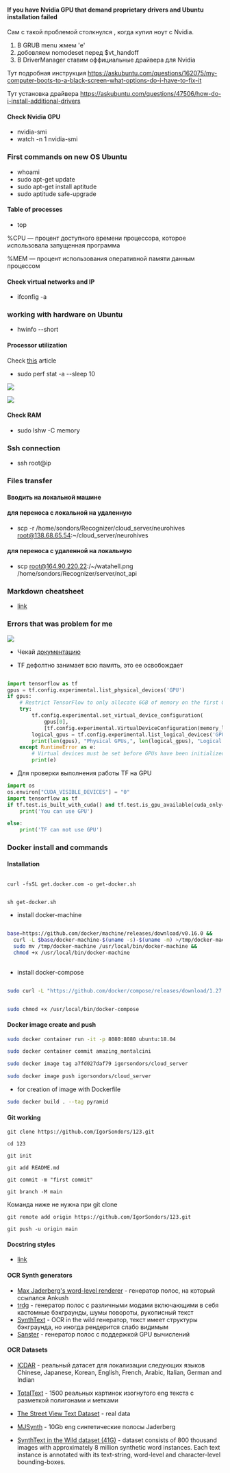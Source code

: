 #### If you have Nvidia GPU that demand proprietary drivers and Ubuntu installation failed

Сам с такой проблемой столкнулся , когда купил ноут с Nvidia. 

1) В GRUB menu жмем 'e'
2) добовляем nomodeset перед $vt_handoff
3) В DriverManager ставим оффициальные драйвера для Nvidia

Тут подробная инструкция 
https://askubuntu.com/questions/162075/my-computer-boots-to-a-black-screen-what-options-do-i-have-to-fix-it

Тут установка драйвера 
https://askubuntu.com/questions/47506/how-do-i-install-additional-drivers

#### Check Nvidia GPU

- nvidia-smi
- watch -n 1 nvidia-smi

### First commands on new OS Ubuntu

- whoami
- sudo apt-get update
- sudo apt-get install aptitude
- sudo aptitude safe-upgrade

#### Table of processes

- top

%CPU — процент доступного времени процессора, которое использовала запущенная программа

%MEM — процент использования оперативной памяти данным процессом

#### Check virtual networks and IP

- ifconfig -a

### working with hardware on Ubuntu

- hwinfo --short

#### Processor utilization

Check [this](https://romka.eu/blog/metrika-zagruzhennosti-processora-cpu-utiliztion-eto-ne-chto-vy-dumaete) article

- sudo perf stat -a --sleep 10

![](https://github.com/IgorSondors/cheatsheet/blob/master/images/2.jpg)

![](https://github.com/IgorSondors/cheatsheet/blob/master/images/3.jpg)

#### Check RAM

- sudo lshw -C memory

### Ssh connection

- ssh root@ip

### Files transfer

#### Вводить на локальной машине 
#### для переноса с локальной на удаленную

- scp -r /home/sondors/Recognizer/cloud_server/neurohives root@138.68.65.54:~/cloud_server/neurohives

#### для переноса с удаленной на локальную

- scp root@164.90.220.22:/~/watahell.png  /home/sondors/Recognizer/server/not_api

### Markdown cheatsheet

- [link](https://github.com/adam-p/markdown-here/wiki/Markdown-Cheatsheet)

### Errors that was problem for me

![](https://github.com/IgorSondors/cheatsheet/blob/master/images/failed_conv.jpg)

- Чекай [документацию](https://www.tensorflow.org/guide/gpu)

- TF дефолтно занимает всю память, это ее освобождает
```python

import tensorflow as tf
gpus = tf.config.experimental.list_physical_devices('GPU')
if gpus:
    # Restrict TensorFlow to only allocate 6GB of memory on the first GPU
    try:
        tf.config.experimental.set_virtual_device_configuration(
            gpus[0],
            [tf.config.experimental.VirtualDeviceConfiguration(memory_limit=6144)])
        logical_gpus = tf.config.experimental.list_logical_devices('GPU')
        print(len(gpus), "Physical GPUs,", len(logical_gpus), "Logical GPUs")
    except RuntimeError as e:
        # Virtual devices must be set before GPUs have been initialized
        print(e)
```
- Для проверки выполнения работы TF на GPU

```python
import os
os.environ["CUDA_VISIBLE_DEVICES"] = "0"
import tensorflow as tf
if tf.test.is_built_with_cuda() and tf.test.is_gpu_available(cuda_only=False, min_cuda_compute_capability=None):
    print('You can use GPU')

else:
    print('TF can not use GPU')
```
### Docker install and commands

#### Installation

```shell

curl -fsSL get.docker.com -o get-docker.sh

```
```shell

sh get-docker.sh

```
- install docker-machine

```bash

base=https://github.com/docker/machine/releases/download/v0.16.0 &&
  curl -L $base/docker-machine-$(uname -s)-$(uname -m) >/tmp/docker-machine &&
  sudo mv /tmp/docker-machine /usr/local/bin/docker-machine &&
  chmod +x /usr/local/bin/docker-machine
 
  ```
  - install docker-compose
  ```bash
  
  sudo curl -L "https://github.com/docker/compose/releases/download/1.27.4/docker-compose-$(uname -s)-$(uname -m)" -o /usr/local/bin/docker-compose

```

```bash

sudo chmod +x /usr/local/bin/docker-compose

```

#### Docker image create and push

```bash
sudo docker container run -it -p 8080:8080 ubuntu:18.04
```

```bash
sudo docker container commit amazing_montalcini
```

```bash
sudo docker image tag a7fd027daf79 igorsondors/cloud_server
```

```bash
sudo docker image push igorsondors/cloud_server
```
- for creation of image with Dockerfile

```bash
sudo docker build . --tag pyramid
```

#### Git working

```
git clone https://github.com/IgorSondors/123.git
```
```
cd 123
```
```
git init
```
```
git add README.md
```
```
git commit -m "first commit"
```
```
git branch -M main
```
Команда ниже не нужна при git clone
```
git remote add origin https://github.com/IgorSondors/123.git
```
```
git push -u origin main
```

#### Docstring styles

- [link](https://stackoverflow.com/questions/3898572/what-is-the-standard-python-docstring-format/24385103#24385103)

#### OCR Synth generators

- [Max Jaderberg's word-level renderer](https://bitbucket.org/jaderberg/text-renderer/src/master/) - генератор полос, на который ссылался Ankush
- [trdg](https://github.com/Belval/TextRecognitionDataGenerator/tree/master/trdg) - генератор полос с различными модами включающими в себя кастомные бэкграунды, шумы повороты, рукописный текст
- [SynthText](https://github.com/ankush-me/SynthText) - OCR in the wild генератор, текст имеет структуры бэкграунда, но иногда рендерится слабо видимым
- [Sanster](https://github.com/Sanster/text_renderer) - генератор полос с поддержкой GPU вычислений

#### OCR Datasets

- [ICDAR](https://rrc.cvc.uab.es/?ch=15) - реальный датасет для локализации следующих языков Chinese, Japanese, Korean, English, French, Arabic, Italian, German and Indian

- [TotalText](https://github.com/cs-chan/Total-Text-Dataset) - 1500 реальных картинок изогнутого eng текста с разметкой полигонами и метками 

- [The Street View Text Dataset](http://vision.ucsd.edu/~kai/svt/) - real data

- [MJSynth](https://www.robots.ox.ac.uk/~vgg/data/text/) - 10Gb eng синтетические полосы Jaderberg

- [SynthText in the Wild dataset (41G)](https://www.robots.ox.ac.uk/~vgg/data/scenetext/) - dataset consists of 800 thousand images with approximately 8 million synthetic word instances. Each text instance is annotated with its text-string, word-level and character-level bounding-boxes.

